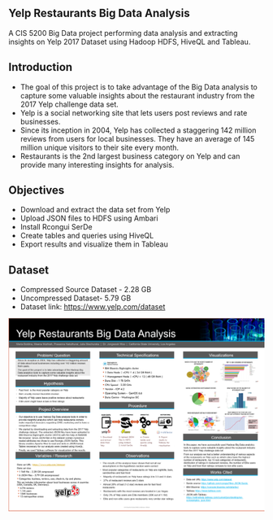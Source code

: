 ## Yelp Restaurants Big Data Analysis

A CIS 5200 Big Data project performing data analysis and extracting insights on Yelp 2017 Dataset using Hadoop HDFS, HiveQL and Tableau.

## Introduction

-	The goal of this project is to take advantage of the Big Data analysis to capture some valuable insights about the restaurant industry from the 2017 Yelp challenge data set.
-	Yelp is a social networking site that lets users post reviews and rate businesses.
-	Since its inception in 2004, Yelp has collected a staggering 142 million reviews from users for local businesses.  They have an average of 145 million unique visitors to their site every month.
-	Restaurants is the 2nd largest business category on Yelp and can provide many interesting insights for analysis.

## Objectives

-	Download and extract the data set from Yelp
-	Upload JSON files to HDFS using Ambari 
-	Install Rcongui SerDe
-	Create tables and queries using HiveQL
-	Export results and visualize them in Tableau
 
## Dataset
- Compressed Source Dataset - 2.28 GB 
- Uncompressed Dataset- 5.79 GB 
- Dataset link: https://www.yelp.com/dataset 

![](WIDSposter.png)
